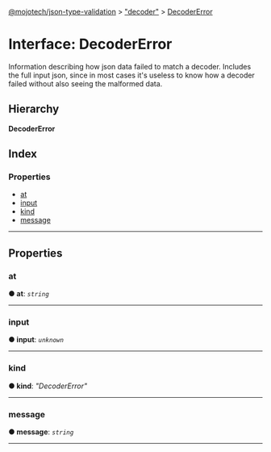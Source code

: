 [@mojotech/json-type-validation](../README.md) > ["decoder"](../modules/_decoder_.md) > [DecoderError](../interfaces/_decoder_.decodererror.md)

# Interface: DecoderError

Information describing how json data failed to match a decoder. Includes the full input json, since in most cases it's useless to know how a decoder failed without also seeing the malformed data.

## Hierarchy

**DecoderError**

## Index

### Properties

* [at](_decoder_.decodererror.md#at)
* [input](_decoder_.decodererror.md#input)
* [kind](_decoder_.decodererror.md#kind)
* [message](_decoder_.decodererror.md#message)

---

## Properties

<a id="at"></a>

###  at

**● at**: *`string`*

___
<a id="input"></a>

###  input

**● input**: *`unknown`*

___
<a id="kind"></a>

###  kind

**● kind**: *"DecoderError"*

___
<a id="message"></a>

###  message

**● message**: *`string`*

___

